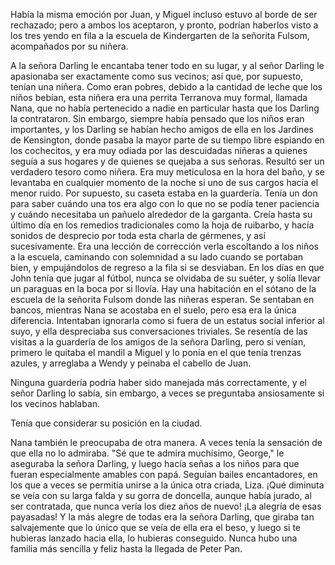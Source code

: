 Había la misma emoción por Juan, y Miguel incluso estuvo al borde de ser rechazado; pero a ambos los aceptaron, y pronto, podrían haberlos visto a los tres yendo en fila a la escuela de Kindergarten de la señorita Fulsom, acompañados por su niñera.

A la señora Darling le encantaba tener todo en su lugar, y al señor Darling le apasionaba ser exactamente como sus vecinos; así que, por supuesto, tenían una niñera. Como eran pobres, debido a la cantidad de leche que los niños bebían, esta niñera era una perrita Terranova muy formal, llamada Nana, que no había pertenecido a nadie en particular hasta que los Darling la contrataron. Sin embargo, siempre había pensado que los niños eran importantes, y los Darling se habían hecho amigos de ella en los Jardines de Kensington, donde pasaba la mayor parte de su tiempo libre espiando en los cochecitos, y era muy odiada por las descuidadas niñeras a quienes seguía a sus hogares y de quienes se quejaba a sus señoras. Resultó ser un verdadero tesoro como niñera. Era muy meticulosa en la hora del baño, y se levantaba en cualquier momento de la noche si uno de sus cargos hacía el menor ruido. Por supuesto, su caseta estaba en la guardería. Tenía un don para saber cuándo una tos era algo con lo que no se podía tener paciencia y cuándo necesitaba un pañuelo alrededor de la garganta. Creía hasta su último día en los remedios tradicionales como la hoja de ruibarbo, y hacía sonidos de desprecio por toda esta charla de gérmenes, y así sucesivamente. Era una lección de corrección verla escoltando a los niños a la escuela, caminando con solemnidad a su lado cuando se portaban bien, y empujándolos de regreso a la fila si se desviaban. En los días en que John tenía que jugar al fútbol, nunca se olvidaba de su suéter, y solía llevar un paraguas en la boca por si llovía. Hay una habitación en el sótano de la escuela de la señorita Fulsom donde las niñeras esperan. Se sentaban en bancos, mientras Nana se acostaba en el suelo, pero esa era la única diferencia. Intentaban ignorarla como si fuera de un estatus social inferior al suyo, y ella despreciaba sus conversaciones triviales. Se resentía de las visitas a la guardería de los amigos de la señora Darling, pero si venían, primero le quitaba el mandil a Miguel y lo ponía en el que tenía trenzas azules, y arreglaba a Wendy y peinaba el cabello de Juan.

Ninguna guardería podría haber sido manejada más correctamente, y el señor Darling lo sabía, sin embargo, a veces se preguntaba ansiosamente si los vecinos hablaban.

Tenía que considerar su posición en la ciudad.

Nana también le preocupaba de otra manera. A veces tenía la sensación de que ella no lo admiraba. "Sé que te admira muchísimo, George," le aseguraba la señora Darling, y luego hacía señas a los niños para que fueran especialmente amables con papá. Seguían bailes encantadores, en los que a veces se permitía unirse a la única otra criada, Liza. ¡Qué diminuta se veía con su larga falda y su gorra de doncella, aunque había jurado, al ser contratada, que nunca vería los diez años de nuevo! ¡La alegría de esas payasadas! Y la más alegre de todas era la señora Darling, que giraba tan salvajemente que lo único que se veía de ella era el beso, y luego si te hubieras lanzado hacia ella, lo hubieras conseguido. Nunca hubo una familia más sencilla y feliz hasta la llegada de Peter Pan.